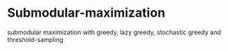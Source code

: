 # Submodular-maximization
submodular maximization with greedy, lazy greedy, stochastic greedy and threshold-sampling

